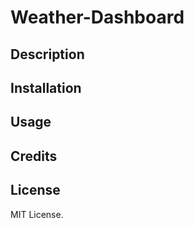 # Weather-Dashboard

## Description

## Installation

## Usage

## Credits

## License

MIT License.